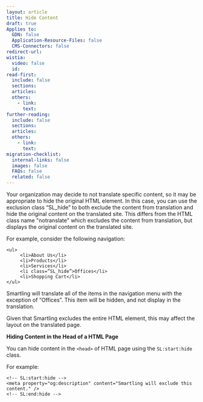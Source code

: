 ```yaml
---
layout: article
title: Hide Content
draft: true
Applies to:
  GDN: false
  Application-Resource-Files: false
  CMS-Connectors: false
redirect-url:
wistia:
  video: false
  id:
read-first:
  include: false
  sections:
  articles:
  others:
    - link:
      text:
further-reading:
  include: false
  sections:
  articles:
  others:
    - link:
      text:
migration-checklist:
  internal-links: false
  images: false
  FAQs: false
  related: false
---
```


Your organization may decide to not translate specific content, so it may be appropriate to hide the original HTML element. In this case, you can use the exclusion class “SL_hide” to both exclude the content from translation and hide the original content on the translated site. This differs from the HTML class name "notranslate" which excludes the content from translation, but displays the original content on the translated site.

For example, consider the following navigation:

~~~
<ul>  
     <li>About Us</li>  
     <li>Products</li>  
     <li>Services</li>  
     <li class=”SL_hide”>Offices</li>  
     <li>Shopping Cart</li>  
</ul>
~~~

Smartling will translate all of the items in the navigation menu with the exception of “Offices”. This item will be hidden, and not display in the translation.  

Given that Smartling excludes the entire HTML element, this may affect the layout on the translated page.

**Hiding Content in the Head of a HTML Page**

You can hide content in the `<head>` of HTML page using the `SL:start:hide` class.  

For example:  

~~~
<!-- SL:start:hide -->  
<meta property="og:description" content="Smartling will exclude this content." />  
<!-- SL:end:hide -->  
~~~